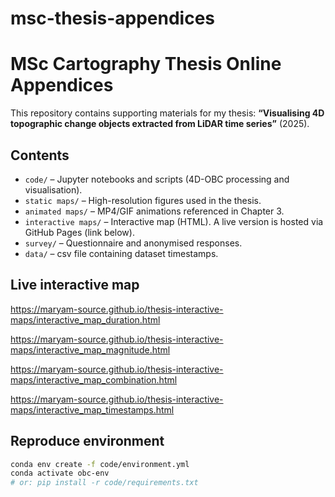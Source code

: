 # msc-thesis-appendices

# MSc Cartography Thesis Online Appendices

This repository contains supporting materials for my thesis:
**“Visualising 4D topographic change objects extracted from LiDAR time series”** (2025).

## Contents
- `code/` – Jupyter notebooks and scripts (4D-OBC processing and visualisation).
- `static maps/` – High-resolution figures used in the thesis.
- `animated maps/` – MP4/GIF animations referenced in Chapter 3.
- `interactive maps/` – Interactive map (HTML). A live version is hosted via GitHub Pages (link below).
- `survey/` – Questionnaire and anonymised responses.
- `data/` – csv file containing dataset timestamps.

## Live interactive map
https://maryam-source.github.io/thesis-interactive-maps/interactive_map_duration.html

https://maryam-source.github.io/thesis-interactive-maps/interactive_map_magnitude.html

https://maryam-source.github.io/thesis-interactive-maps/interactive_map_combination.html

https://maryam-source.github.io/thesis-interactive-maps/interactive_map_timestamps.html

## Reproduce environment
```bash
conda env create -f code/environment.yml
conda activate obc-env
# or: pip install -r code/requirements.txt

